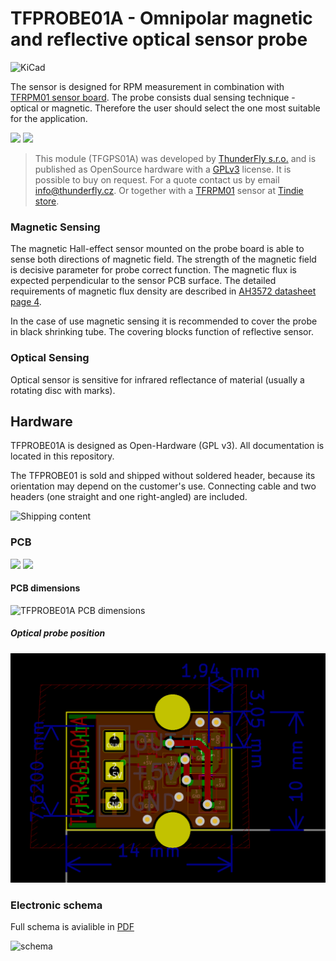 # TFPROBE01A - Omnipolar magnetic and reflective optical sensor probe

![KiCad](https://github.com/ThunderFly-aerospace/TFPROBE01/workflows/KiCad/badge.svg)

The sensor is designed for RPM measurement in combination with [TFRPM01 sensor board](https://github.com/ThunderFly-aerospace/TFRPM01). The probe consists dual sensing technique - optical or magnetic. Therefore the user should select the one most suitable for the application.

<p float="center">
<img src="/doc/img/TFPROBE01A_connector.jpg" width="48%" />
<img src="/doc/img/TFPROBE01A_sensors.jpg" width="48%" />
</p>

> This module (TFGPS01A) was developed by [ThunderFly s.r.o.](https://www.thunderfly.cz) and is published as OpenSource hardware with a [GPLv3](LICENSE) license. It is possible to buy on request. For a quote contact us by email info@thunderfly.cz. Or together with a [TFRPM01](https://github.com/ThunderFly-aerospace/TFRPM01) sensor at [Tindie store](https://www.tindie.com/products/thunderfly/tfrpm01-drone-rpm-tachometer-sensor/).


### Magnetic Sensing

The magnetic Hall-effect sensor mounted on the probe board is able to sense both directions of magnetic field. The strength of the magnetic field is decisive parameter for probe correct function. The magnetic flux is expected perpendicular to the sensor PCB surface. The detailed requirements of magnetic flux density are described in [AH3572 datasheet page 4](/doc/datasheets/AH3572-1483253.pdf).

In the case of use magnetic sensing it is recommended to cover the probe in black shrinking tube.  The covering blocks function of reflective sensor.

### Optical Sensing

Optical sensor is sensitive for infrared reflectance of material (usually a rotating disc with marks).

## Hardware
TFPROBE01A is designed as Open-Hardware (GPL v3). All documentation is located in this repository.

The TFPROBE01 is sold and shipped without soldered header, because its orientation may depend on the customer's use. Connecting cable and two headers (one straight and one right-angled) are included.

![Shipping content](/doc/img/TFPROBE01A_shipping_content.jpg)

### PCB

<p float="center">
<img src="/doc/img/TFPROBE01A_top_big.png" width="48%" />
<img src="/doc/img/TFPROBE01A_bot_big.png" width="48%" />
</p>

#### PCB dimensions

![TFPROBE01A PCB dimensions](doc/img/TFPROBE01A_dimensions.png)


##### Optical probe position

![TFPROBE01A optical probe position](doc/img/optical_sensor_position.png)

### Electronic schema

Full schema is avialible in [PDF](hw/cam/docs/TFPROBE01A_schematic.pdf)

![schema](hw/cam/docs/TFPROBE01A_schematic.svg)
